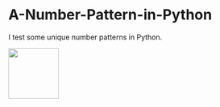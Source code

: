 # A-Number-Pattern-in-Python
I test some unique number patterns in Python.

<img src="images/pattern" width=100>
